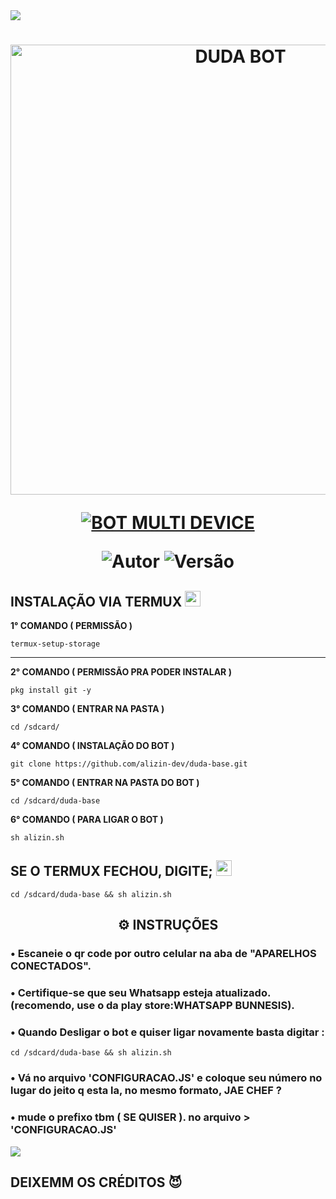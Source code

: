 <img src="https://readme-typing-svg.herokuapp.com/?font=mono&size=30&duration=4000&color=FF00FF&center=falso&vCenter=falso&lines=𝐃𝐔𝐃𝐀-𝐁𝐀𝐒𝐄;𝑨𝖑𝖎𝖟𝖎𝖓-𝕯𝖊𝖛-𝕯𝖔𝖒𝖎𝖓𝖆𝖆✰✰✰✰✰">      
<h1 align="center">
<p>
<img src= "https://telegra.ph/file/b2d75aaaed21ed7b91d49.jpg" alt="DUDA BOT" width="720">
</p>

<p align="center">
<a href="#"><img title="BOT MULTI DEVICE" src="https://img.shields.io/badge/BOT MULTI DEVICE-blue?&style=for-the-badge"></a>
</p>

<p align="center">
<img title="Autor" src="https://img.shields.io/badge/Autor-ALIZIN.DEV-orange.svg?style=for-the-badge&logo=github"></a>
<img title="Versão" src="https://img.shields.io/badge/Versão-1.0.0-orange.svg?style=for-the-badge&logo=github"></a>
</p>

## INSTALAÇÃO VIA TERMUX  <img src="https://user-images.githubusercontent.com/108157095/182052725-6568419a-6a9f-490a-85ea-90b94af694fe.png" height="25px">
**1° COMANDO ( PERMISSÃO )**
```
termux-setup-storage
```
---------------------------
**2° COMANDO ( PERMISSÃO PRA PODER INSTALAR )**
```
pkg install git -y
```
**3° COMANDO ( ENTRAR NA PASTA )**
```
cd /sdcard/
```
**4° COMANDO ( INSTALAÇÃO DO BOT )**
```
git clone https://github.com/alizin-dev/duda-base.git
```
**5° COMANDO ( ENTRAR NA PASTA DO BOT )**
```
cd /sdcard/duda-base
```
**6° COMANDO ( PARA LIGAR O BOT )**
```
sh alizin.sh
```

## SE O TERMUX FECHOU, DIGITE; <img src="https://user-images.githubusercontent.com/108157095/182053901-78e4a217-51ba-42a3-8ec5-38ed978ad752.png" height="25px">
```
cd /sdcard/duda-base && sh alizin.sh
```

 <h2 align="center">⚙️ INSTRUÇÕES</h2>

   
### • Escaneie o qr code por outro celular na aba de "APARELHOS CONECTADOS".
  
### • Certifique-se que seu Whatsapp esteja atualizado. (recomendo, use o da play store:WHATSAPP BUNNESIS).

### • Quando Desligar o bot e quiser ligar novamente basta digitar : 
```
cd /sdcard/duda-base && sh alizin.sh
```
### • Vá no arquivo 'CONFIGURACAO.JS' e coloque seu número no lugar do jeito q esta la, no mesmo formato, JAE CHEF ?
 
### • mude o prefixo tbm ( SE QUISER ). no arquivo > 'CONFIGURACAO.JS'
 



 <img src="https://readme-typing-svg.herokuapp.com/?font=mono&size=30&duration=4000&color=00FFFF&center=falso&vCenter=falso&lines=𝑨𝖑𝖎𝖟𝖎𝖓-𝕯𝖊𝖛-𝕯𝖔𝖒𝖎𝖓𝖆𝖆✰✰✰✰✰">      


## DEIXEMM OS CRÉDITOS 😈
